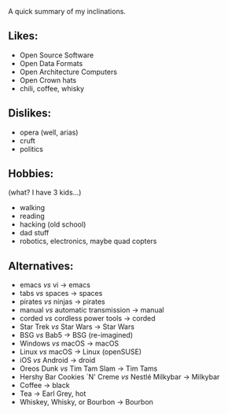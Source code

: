 <!--
.. title: Preferences
.. slug: preferences
.. date: 2019-07-07 10:30:00 UTC+10:00
.. tags: 
.. category: 
.. link: 
.. description: What I am into.
.. type: text
-->

A quick summary of my inclinations.

## Likes:
  * Open Source Software
  * Open Data Formats
  * Open Architecture Computers
  * Open Crown hats
  * chili, coffee, whisky

## Dislikes:
  * opera (well, arias)
  * cruft
  * politics

## Hobbies:
  (what? I have 3 kids...)

  * walking
  * reading
  * hacking (old school)
  * dad stuff
  * robotics, electronics, maybe quad copters

## Alternatives:
  * emacs *vs* vi &rarr;  emacs
  * tabs *vs* spaces &rarr; spaces
  * pirates *vs* ninjas &rarr; pirates
  * manual *vs* automatic transmission &rarr; manual
  * corded *vs* cordless power tools &rarr; corded
  * Star Trek *vs* Star Wars &rarr;  Star Wars
  * BSG *vs* Bab5 &rarr; BSG (re-imagined)
  * Windows *vs* macOS &rarr; macOS
  * Linux *vs* macOS &rarr; Linux (openSUSE)
  * iOS *vs* Android &rarr;  droid
  * Oreos Dunk *vs* Tim Tam Slam &rarr; Tim Tams
  * Hershy Bar Cookies `N' Creme *vs* Nestlé Milkybar &rarr; Milkybar
  * Coffee &rarr;  black
  * Tea &rarr;     Earl Grey, hot
  * Whiskey, Whisky, or Bourbon &rarr; Bourbon 
